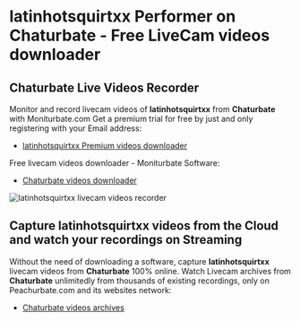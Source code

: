 # latinhotsquirtxx Performer on Chaturbate - Free LiveCam videos downloader

## Chaturbate Live Videos Recorder

Monitor and record livecam videos of **latinhotsquirtxx** from **Chaturbate** with Moniturbate.com
Get a premium trial for free by just and only registering with your Email address:
* [latinhotsquirtxx Premium videos downloader](https://moniturbate.com/request-demo-licence-key.html)

Free livecam videos downloader - Moniturbate Software:
* [Chaturbate videos downloader](https://moniturbate.com/moniturbate-download-software.html)

![latinhotsquirtxx livecam videos recorder](https://peachurnet.com/templates/moniturbate-software.png)


## Capture latinhotsquirtxx videos from the Cloud and watch your recordings on Streaming

Without the need of downloading a software, capture **latinhotsquirtxx** livecam videos from **Chaturbate** 100% online.
Watch Livecam archives from **Chaturbate** unlimitedly from thousands of existing recordings, only on Peachurbate.com and its websites network:
* [Chaturbate videos archives](https://peachurnet.com/)